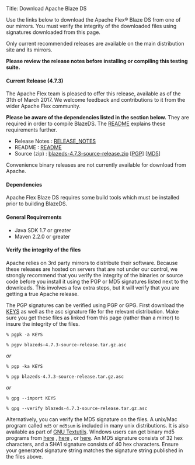 Title:  Download Apache Blaze DS

Use the links below to download the Apache Flex® Blaze DS from one of our mirrors. You must verify the integrity of the downloaded files using signatures downloaded from this page.

Only current recommended releases are available on the main distribution site and its mirrors.

**Please review the release notes before installing or compiling this testing suite.**

<div class="headline"><h4>Current Release (4.7.3)</h4></div>
The Apache Flex team is pleased to offer this release, available as of the 31th of March 2017. We welcome feedback and contributions to it from the wider Apache Flex community.

**Please be aware of the dependencies listed in the section below.**  They are required in order to compile BlazeDS.  The [README][15] explains these requirements further.

- Release Notes : [RELEASE_NOTES][2]
- README : [README][15]
- Source (zip) : [blazeds-4.7.3-source-release.zip][4] [[PGP](http://www.apache.org/dist/flex/BlazeDS/4.7.3/blazeds-4.7.3-source-release.zip.asc)] [[MD5](http://www.apache.org/dist/flex/BlazeDS/4.7.3/blazeds-4.7.3-source-release.zip.md5)]


Convenience binary releases are not currently available for download from Apache.

<div class="headline"><h4>Dependencies</h4></div>

Apache Flex Blaze DS requires some build tools which must be installed prior to building BlazeDS.

#### General Requirements
- Java SDK 1.7 or greater
- Maven 2.2.0 or greater 

#### Verify the integrity of the files

Apache relies on 3rd party mirrors to distribute their software.  Because these releases are hosted on servers that are not under our control, we strongly recommend that you verify the integrity of the binaries or source code before you install it using the PGP or MD5 signatures listed next to the downloads.  This involves a few extra steps, but it will verify that you are getting a true Apache release.

The PGP signatures can be verified using PGP or GPG. First download the [KEYS][10] as well as the asc signature file for the relevant distribution. Make sure you get these files as linked from this page (rather than a mirror) to insure the integrity of the files.

    % pgpk -a KEYS

    % pgpv blazeds-4.7.3-source-release.tar.gz.asc

*or*

    % pgp -ka KEYS

    % pgp blazeds-4.7.3-source-release.tar.gz.asc

*or*

    % gpg --import KEYS

    % gpg --verify blazeds-4.7.3-source-release.tar.gz.asc


Alternatively, you can verify the MD5 signature on the files. A unix/Mac program called `md5` or `md5sum` is included in many unix distributions. It is also available as part of [GNU Textutils][11]. Windows users can get binary md5 programs from [here][12] , [here][13] , or [here][14]. An MD5 signature consists of 32 hex characters, and a SHA1 signature consists of 40 hex characters. Ensure your generated signature string matches the signature string published in the files above.


[2]: http://www.apache.org/dist/flex/BlazeDS/4.7.3/RELEASE_NOTES
[4]: http://www.apache.org/dyn/closer.lua/flex/BlazeDS/4.7.3/blazeds-4.7.3-source-release.zip
[10]: http://www.apache.org/dist/flex/KEYS
[11]: http://www.gnu.org/software/textutils/textutils.html
[12]: http://www.fourmilab.ch/md5/
[13]: http://www.pc-tools.net/win32/freeware/console/
[14]: http://www.slavasoft.com/fsum/
[15]: http://www.apache.org/dyn/closer.lua/flex/BlazeDS/4.7.3/README